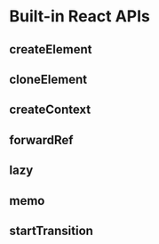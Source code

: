 # Built-in React APIs

## createElement

## cloneElement

## createContext

## forwardRef

## lazy

## memo

## startTransition
